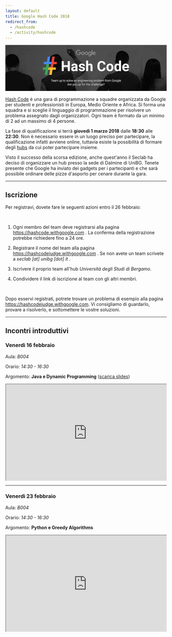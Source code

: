 ```yaml
---
layout: default
title: Google Hash Code 2018
redirect_from:
  - /hashcode
  - /activity/hashcode
---
```


<img class="img-responsive center-block"
     src="/assets/activities/hashcode/google_hashcode_3.png" />
<br>

[Hash Code](https://hashcode.withgoogle.com) è una gara di programmazione a
squadre organizzata da Google per studenti e professionisti in Europa, Medio
Oriente e Africa. Si forma una squadra e si sceglie il linguaggio di
programmazione per risolvere un problema assegnato dagli organizzatori. Ogni
team è formato da un minimo di 2 ad un massimo di 4 persone.

La fase di qualificazione si terrà **giovedì 1 marzo 2018** dalle **18:30**
alle **22:30**. Non è necessario essere in un luogo preciso per partecipare, la
qualificazione infatti avviene online, tuttavia esiste la possibilità di
formare degli [hubs](https://hashcode.withgoogle.com/hubs.html) da cui poter
partecipare insieme.

Visto il successo della scorsa edizione, anche quest'anno il Seclab ha deciso
di organizzare un hub presso la sede di Dalmine di UniBG. Tenete presente che
Google ha inviato dei gadgets per i partecipanti e che sarà possibile ordinare
delle pizze d'asporto per cenare durante la gara.

--------------------------------------------------------------------------------

## Iscrizione


Per registravi, dovete fare le seguenti azioni entro il 26 febbraio:

<br>

1. Ogni membro del team deve registrarsi alla pagina
   <https://hashcode.withgoogle.com> . La conferma della registrazione potrebbe
   richiedere fino a 24 ore.

2. Registrare il nome del team alla pagina <https://hashcodejudge.withgoogle.com> .
   Se non avete un team scrivete a *seclab [at] unibg [dot] it* .

3. Iscrivere il proprio team all'hub *Università degli Studi di Bergamo*.

4. Condividere il link di iscrizione al team con gli altri membri.

<br>

Dopo esservi registrati, potrete trovare un problema di esempio alla pagina
<https://hashcodejudge.withgoogle.com>. Vi consigliamo di guardarlo,
provare a risolverlo, e sottomettere le vostre soluzioni.

--------------------------------------------------------------------------------

## Incontri introduttivi

### Venerdì 16 febbraio

Aula: *B004*

Orario: *14:30 - 16:30*

Argomento: **Java e Dynamic Programming** ([scarica slides](/assets/activities/hashcode/unibg_seclab_hashcode_2018_java.pdf))

<style>.embed-container { position: relative; padding-bottom: 60%; height: 0; overflow: hidden; max-width: 100%; } .embed-container iframe, .embed-container object, .embed-container embed { position: absolute; top: 0; left: 0; width: 100%; height: 100%; }</style><div class='embed-container'><iframe src='https://docs.google.com/presentation/d/e/2PACX-1vR65Rl-mqfQ_DZFA20gxfvAo7EhcfAPdCG2Hpx9ZtuTNjEa4nYt5p0uEOL-ONwmYLTIDmyVBrN2UinI/embed?start=false&loop=false&delayms=3000' allowfullscreen='true' mozallowfullscreen='true' webkitallowfullscreen='true'></iframe></div>



----

### Venerdì 23 febbraio

Aula: *B004*

Orario: *14:30 - 16:30*

Argomento: **Python e Greedy Algorithms**

<style>.embed-container { position: relative; padding-bottom: 60%; height: 0; overflow: hidden; max-width: 100%; } .embed-container iframe, .embed-container object, .embed-container embed { position: absolute; top: 0; left: 0; width: 100%; height: 100%; }</style><div class='embed-container'><iframe src='https://docs.google.com/presentation/d/e/2PACX-1vRkzLwXQKOsrv6VN97GCAc5OlPn4zC555m-waLoHO_IoenjesQbcmuAwmgsBRCvk_xNTGLwAjfvhGuT/embed?start=false&loop=false&delayms=3000' allowfullscreen='true' mozallowfullscreen='true' webkitallowfullscreen='true'></iframe></div>

